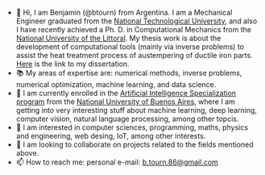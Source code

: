 - 👋 Hi, I am Benjamin (@btourn) from Argentina. I am a Mechanical Engineer graduated from the [National Technological University](https://www.frsf.utn.edu.ar/), and also I have recently achieved a Ph. D. in Computational Mechanics from the [National University of the Littoral](http://www.fich.unl.edu.ar/). My thesis work is about the development of computational tools (mainly via inverse problems) to assist the heat treatment process of austempering of ductile iron parts. [Here](https://www.youtube.com/watch?v=RuKyqQtc8pk) is the link to my dissertation.
- 📚 My areas of expertise are: numerical methods, inverse problems, numerical optimization, machine learning, and data science. 
- 🌱 I am currently enrolled in the [Artificial Intelligence Specialization program](https://lse.posgrados.fi.uba.ar/posgrados/especializaciones/inteligencia-artificial) from the [National University of Buenos Aires](https://www.uba.ar/), where I am getting into very interesting stuff about machine learning, deep learning, computer vision, natural language processing, among other topcis. 
- 👀 I am interested in computer sciences, programming, maths, physics and engineering, web desing, IoT, among other interests.
- 💞️ I am looking to collaborate on projects related to the fields mentioned above.
- 📫 How to reach me: personal e-mail: b.tourn.86@gmail.com
